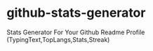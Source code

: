 # github-stats-generator
Stats Generator For Your Github Readme Profile (TypingText,TopLangs,Stats,Streak)
